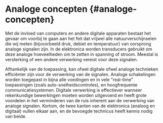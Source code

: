 # Analoge concepten {#analoge-concepten}

Met de invloed van computers en andere digitale apparaten bestaat het gevaar om voorbij te gaan aan het feit dat vrijwel alle natuurverschijnselen die wij meten (bijvoorbeeld druk, debiet en temperatuur) van oorsprong analoge signalen zijn. In de elektronica worden transducers gebruikt om deze analoge hoeveelheden om te zetten in spanning of stroom. Meestal is versterking of een andere verwerking vereist voor deze signalen.

Afhankelijk van de toepassing, kan ofwel digitale ofwel analoge technieken efficiënter zijn voor de verwerking van de signalen. Analoge schakelingen worden toegepast in bijna alle voedingen en in vele &quot;real-time&quot; toepassingen (zoals auto-snelheidscontroles), en hoogfrequente communicatiesystemen. Digitale verwerking is effectiever wanneer rekenkundige bewerkingen moeten worden uitgevoerd en heeft grote voordelen in het verminderen van de ruis inherent aan de verwerking van analoge signalen. Kortom, de twee kanten van de elektronica (analoog en digitaal) vullen elkaar aan, en de bevoegde technicus heeft kennis nodig van beide.